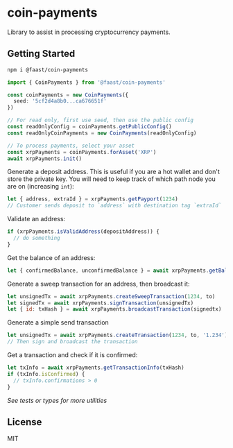 # coin-payments

Library to assist in processing cryptocurrency payments.

## Getting Started

```bash
npm i @faast/coin-payments
```

```typescript
import { CoinPayments } from '@faast/coin-payments'

const coinPayments = new CoinPayments({
  seed: '5cf2d4a8b0...ca676651f'
})

// For read only, first use seed, then use the public config
const readOnlyConfig = coinPayments.getPublicConfig()
const readOnlyCoinPayments = new CoinPayments(readOnlyConfig)

// To process payments, select your asset
const xrpPayments = coinPayments.forAsset('XRP')
await xrpPayments.init()
```

Generate a deposit address.
This is useful if you are a hot wallet and don't store the private key. You will need
to keep track of which path node you are on (increasing `int`):

```js
let { address, extraId } = xrpPayments.getPayport(1234)
// Customer sends deposit to `address` with destination tag `extraId`
```

Validate an address:

```js
if (xrpPayments.isValidAddress(depositAddress)) {
  // do something
}
```

Get the balance of an address:

```js
let { confirmedBalance, unconfirmedBalance } = await xrpPayments.getBalance(1234)
```

Generate a sweep transaction for an address, then broadcast it:

```js
let unsignedTx = await xrpPayments.createSweepTransaction(1234, to)
let signedTx = await xrpPayments.signTransaction(unsignedTx)
let { id: txHash } = await xrpPayments.broadcastTransaction(signedtx)
```

Generate a simple send transaction

```js
let unsignedTx = await xrpPayments.createTransaction(1234, to, '1.234')
// Then sign and broadcast the transaction
```

Get a transaction and check if it is confirmed:

```js
let txInfo = await xrpPayments.getTransactionInfo(txHash)
if (txInfo.isConfirmed) {
  // txInfo.confirmations > 0
}
```

*See tests or types for more utilities*

## License

MIT
